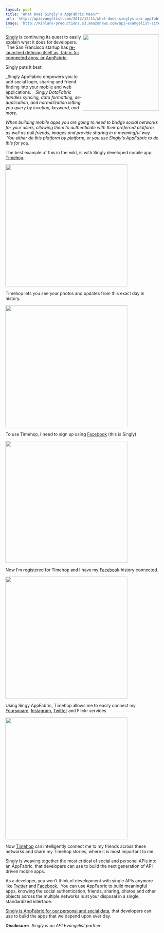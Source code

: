 ```yaml
---
layout: post
title: "What Does Singly's AppFabric Mean?"
url: 'http://apievangelist.com/2012/12/11/what-does-singlys-api-appfabric-mean/'
image: 'http://kinlane-productions.s3.amazonaws.com/api-evangelist-site/blog/Singly-Mobile-Fabric-Your-App.png'
---
```


[<img class="c1" src="https://s3.amazonaws.com/kinlane-productions/api-evangelist/singly/Singly-Mobile-Fabric-Your-App.png" alt="" width="250" align="right" />][1]

[Singly][1] is continuing its quest to easily explain what it does for developers.  The San Francisco startup has [re-launched defining itself as, fabric for connected apps, or AppFabric][2].  

Singly puts it best:

_Singly AppFabric empowers you to add social login, sharing and friend finding into your mobile and web applications. _
_Singly DataFabric handles syncing, data formatting, de-duplication, and normalization letting you query by location, keyword, and more._

_When building mobile apps you are going to need to bridge social networks for your users, allowing them to authenticate with their preferred platform as well as pull friends, images and provide sharing in a meaningful way.  You either do this platform by platform, or you use Singly's AppFabric to do this for you._

The best example of this in the wild, is with Singly developed mobile app [Timehop][3].

[<img class="c3" src="https://s3.amazonaws.com/kinlane-productions/api-evangelist/singly/timehop/timehop-1.png" alt="" width="400" />][4]

Timehop lets you see your photos and updates from this exact day in history.

[<img class="c3" src="https://s3.amazonaws.com/kinlane-productions/api-evangelist/singly/timehop/timehop-2.png" alt="" width="400" />][4]

To use Timehop, I need to sign up using [Facebook][5] (this is Singly).

[<img class="c3" src="https://s3.amazonaws.com/kinlane-productions/api-evangelist/singly/timehop/timehop-3.png" alt="" width="400" />][4]

Now I'm registered for Timehop and I have my [Facebook][5] history connected.

[<img class="c3" src="https://s3.amazonaws.com/kinlane-productions/api-evangelist/singly/timehop/timehop-4.png" alt="" width="400" />][4]

Using Singy AppFabric, Timehop allows me to easily connect my [Foursquare][6], [Instagram][7], [Twitter][8] and Flickr services.

[<img class="c3" src="https://s3.amazonaws.com/kinlane-productions/api-evangelist/singly/timehop/timehop-5.png" alt="" width="400" />][4]

Now [Timehop][4] can intelligently connect me to my friends across these networks and share my Timehop stories, where it is most important to me.

Singly is weaving together the most critical of social and personal APIs into an AppFabric, that developers can use to build the next generation of API driven mobile apps.

As a developer, you won't think of development with single APIs anymore like [Twitter][8] and [Facebook][5].  You can use AppFabric to build meaningful apps, knowing the social authentication, friends, sharing, photos and other objects across the multiple networks is at your disposal in a single, standardized interface.

[Singly is AppFabric for our personal and social data][9], that developers can use to build the apps that we depend upon ever day.

**Disclosure:**  _Singly is an API Evangelist partner._

   [1]: https://singly.com/ (Singly)
   [2]: http://techcrunch.com/2012/12/10/singly-launches-app-fabric-platform-for-developers-to-speed-up-integrations-with-dozens-of-services/
   [3]: http://timehop.com/ (Timehop)
   [4]: http://timehop.com/
   [5]: https://www.singly.com/docs/facebook
   [6]: https://www.singly.com/docs/foursquare
   [7]: https://www.singly.com/docs/instagram
   [8]: https://www.singly.com/docs/twitter
   [9]: https://singly.com/ (Singly is AppFabric for our personal and social data)
